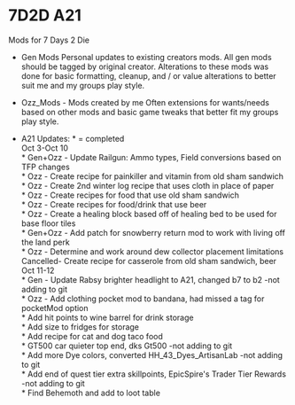 # 7D2D A21
Mods for 7 Days 2 Die

- Gen Mods
Personal updates to existing creators mods. 
All gen mods should be tagged by original creator. Alterations to these mods was done for basic formatting, cleanup, and / or value alterations to better suit me and my groups play style.

- Ozz_Mods - Mods created by me
Often extensions for wants/needs based on other mods and basic game tweaks that better fit my groups play style.

- A21 Updates: 	\* = completed
	<br />Oct 3-Oct 10
	<br />\* Gen+Ozz - Update Railgun: Ammo types, Field conversions based on TFP changes
	<br />\* Ozz - Create recipe for painkiller and vitamin from old sham sandwich
	<br />\* Ozz - Create 2nd winter log recipe that uses cloth in place of paper
	<br />\* Ozz - Create recipes for food that use old sham sandwich 
	<br />\* Ozz - Create recipes for food/drink that use beer
	<br />\* Ozz - Create a healing block based off of healing bed to be used for base floor tiles
	<br />\* Gen+Ozz - Add patch for snowberry return mod to work with living off the land perk
	<br />\* Ozz - Determine and work around dew collector placement limitations
	<br />Cancelled- Create recipe for casserole from old sham sandwich, beer
	<br />Oct 11-12
	<br />\* Gen - Update Rabsy brighter headlight to A21, changed b7 to b2 -not adding to git
	<br />\* Ozz - Add clothing pocket mod to bandana, had missed a tag for pocketMod option
	<br />\* Add hit points to wine barrel for drink storage
	<br />\* Add size to fridges for storage
	<br />\* Add recipe for cat and dog taco food
	<br />\* GT500 car quieter top end, dks Gt500 -not adding to git
	<br />\* Add more Dye colors, converted HH_43_Dyes_ArtisanLab -not adding to git
	<br />\* Add end of quest tier extra skillpoints, EpicSpire's Trader Tier Rewards -not adding to git
	<br />\* Find Behemoth and add to loot table